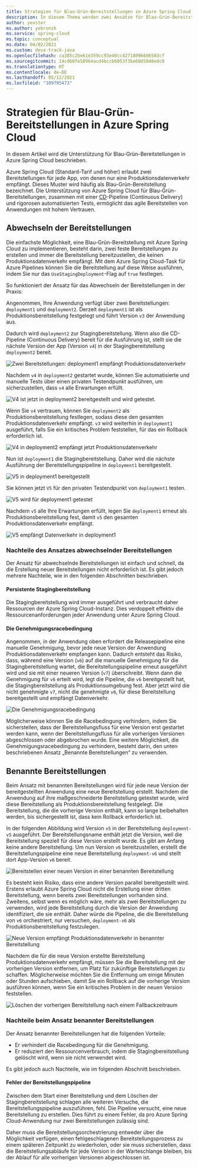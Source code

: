 ```yaml
---
title: Strategien für Blau-Grün-Bereitstellungen in Azure Spring Cloud
description: In diesem Thema werden zwei Ansätze für Blau-Grün-Bereitstellungen in Azure Spring Cloud erläutert.
author: yevster
ms.author: yebronsh
ms.service: spring-cloud
ms.topic: conceptual
ms.date: 04/02/2021
ms.custom: devx-track-java
ms.openlocfilehash: ca385c2be61e359cc93e40cc42718096606583cf
ms.sourcegitcommit: 14cd60fe58964acd4bccb6053f36e60d5848edc0
ms.translationtype: HT
ms.contentlocale: de-DE
ms.lasthandoff: 05/12/2021
ms.locfileid: "109795473"
---
```

# <a name="blue-green-deployment-strategies-in-azure-spring-cloud"></a>Strategien für Blau-Grün-Bereitstellungen in Azure Spring Cloud

In diesem Artikel wird die Unterstützung für Blau-Grün-Bereitstellungen in Azure Spring Cloud beschrieben.

Azure Spring Cloud (Standard-Tarif und höher) erlaubt zwei Bereitstellungen für jede App, von denen nur eine Produktionsdatenverkehr empfängt. Dieses Muster wird häufig als Blau-Grün-Bereitstellung bezeichnet. Die Unterstützung von Azure Spring Cloud für Blau-Grün-Bereitstellungen, zusammen mit einer [CD](/azure/devops/learn/what-is-continuous-delivery)-Pipeline (Continuous Delivery) und rigorosen automatisierten Tests, ermöglicht das agile Bereitstellen von Anwendungen mit hohem Vertrauen.

## <a name="alternating-deployments"></a>Abwechseln der Bereitstellungen

Die einfachste Möglichkeit, eine Blau-Grün-Bereitstellung mit Azure Spring Cloud zu implementieren, besteht darin, zwei feste Bereitstellungen zu erstellen und immer die Bereitstellung bereitzustellen, die keinen Produktionsdatenverkehr empfängt. Mit dem Azure Spring Cloud-Task für Azure Pipelines können Sie die Bereitstellung auf diese Weise ausführen, indem Sie nur das `UseStagingDeployment`-Flag auf `true` festlegen.

So funktioniert der Ansatz für das Abwechseln der Bereitstellungen in der Praxis:

Angenommen, Ihre Anwendung verfügt über zwei Bereitstellungen: `deployment1` und `deployment2`. Derzeit `deployment1` ist als Produktionsbereitstellung festgelegt und führt Version `v3` der Anwendung aus.

Dadurch wird `deployment2` zur Stagingbereitstellung. Wenn also die CD-Pipeline (Continuous Delivery) bereit für die Ausführung ist, stellt sie die nächste Version der App (Version `v4`) in der Stagingbereitstellung `deployment2` bereit.

![Zwei Bereitstellungen: deployment1 empfängt Produktionsdatenverkehr](media/spring-cloud-blue-green-patterns/alternating-deployments-1.png)

Nachdem `v4` in `deployment2` gestartet wurde, können Sie automatisierte und manuelle Tests über einen privaten Testendpunkt ausführen, um sicherzustellen, dass `v4` alle Erwartungen erfüllt.

![V4 ist jetzt in deployment2 bereitgestellt und wird getestet.](media/spring-cloud-blue-green-patterns/alternating-deployments-2.png)

Wenn Sie `v4` vertrauen, können Sie `deployment2` als Produktionsbereitstellung festlegen, sodass diese den gesamten Produktionsdatenverkehr empfängt. `v3` wird weiterhin in `deployment1` ausgeführt, falls Sie ein kritisches Problem feststellen, für das ein Rollback erforderlich ist.

![V4 in deployment2 empfängt jetzt Produktionsdatenverkehr](media/spring-cloud-blue-green-patterns/alternating-deployments-3.png)

Nun ist `deployment1` die Stagingbereitstellung. Daher wird die nächste Ausführung der Bereitstellungspipeline in `deployment1` bereitgestellt.

![V5 in deployment1 bereitgestellt](media/spring-cloud-blue-green-patterns/alternating-deployments-4.png)

Sie können jetzt `V5` für den privaten Testendpunkt von `deployment1` testen.

![V5 wird für deployment1 getestet](media/spring-cloud-blue-green-patterns/alternating-deployments-5.png)

Nachdem `v5` alle Ihre Erwartungen erfüllt, legen Sie `deployment1` erneut als Produktionsbereitstellung fest, damit `v5` den gesamten Produktionsdatenverkehr empfängt.

![V5 empfängt Datenverkehr in deployment1](media/spring-cloud-blue-green-patterns/alternating-deployments-6.png)

### <a name="tradeoffs-of-the-alternating-deployments-approach"></a>Nachteile des Ansatzes abwechselnder Bereitstellungen

Der Ansatz für abwechselnde Bereitstellungen ist einfach und schnell, da die Erstellung neuer Bereitstellungen nicht erforderlich ist. Es gibt jedoch mehrere Nachteile, wie in den folgenden Abschnitten beschrieben.

#### <a name="persistent-staging-deployment"></a>Persistente Stagingbereitstellung

Die Stagingbereitstellung wird immer ausgeführt und verbraucht daher Ressourcen der Azure Spring Cloud-Instanz. Dies verdoppelt effektiv die Ressourcenanforderungen jeder Anwendung unter Azure Spring Cloud.

#### <a name="the-approval-race-condition"></a>Die Genehmigungsracebedingung

Angenommen, in der Anwendung oben erfordert die Releasepipeline eine manuelle Genehmigung, bevor jede neue Version der Anwendung Produktionsdatenverkehr empfangen kann. Dadurch entsteht das Risiko, dass, während eine Version (`v6`) auf die manuelle Genehmigung für die Stagingbereitstellung wartet, die Bereitstellungspipeline erneut ausgeführt wird und sie mit einer neueren Version (`v7`) überschreibt. Wenn dann die Genehmigung für `v6` erteilt wird, legt die Pipeline, die `v6` bereitgestellt hat, die Stagingbereitstellung als Produktionsumgebung fest. Aber jetzt wird die nicht genehmigte `v7`, nicht die genehmigte `v6`, für diese Bereitstellung bereitgestellt und empfängt Datenverkehr.

![Die Genehmigungsracebedingung](media/spring-cloud-blue-green-patterns/alternating-deployments-race-condition.png)

Möglicherweise können Sie die Racebedingung verhindern, indem Sie sicherstellen, dass der Bereitstellungsfluss für eine Version erst gestartet werden kann, wenn der Bereitstellungsfluss für alle vorherigen Versionen abgeschlossen oder abgebrochen wurde. Eine weitere Möglichkeit, die Genehmigungsracebedingung zu verhindern, besteht darin, den unten beschriebenen Ansatz „Benannte Bereitstellungen“ zu verwenden.

## <a name="named-deployments"></a>Benannte Bereitstellungen

Beim Ansatz mit benannten Bereitstellungen wird für jede neue Version der bereitgestellten Anwendung eine neue Bereitstellung erstellt. Nachdem die Anwendung auf ihre maßgeschneiderte Bereitstellung getestet wurde, wird diese Bereitstellung als Produktionsbereitstellung festgelegt. Die Bereitstellung, die die vorherige Version enthält, kann so lange beibehalten werden, bis sichergestellt ist, dass kein Rollback erforderlich ist.

In der folgenden Abbildung wird Version `v5` in der Bereitstellung `deployment-v5` ausgeführt. Der Bereitstellungsname enthält jetzt die Version, weil die Bereitstellung speziell für diese Version erstellt wurde. Es gibt am Anfang keine andere Bereitstellung. Um nun Version `v6` bereitzustellen, erstellt die Bereitstellungspipeline eine neue Bereitstellung `deployment-v6` und stellt dort App-Version `v6` bereit.

![Bereitstellen einer neuen Version in einer benannten Bereitstellung](media/spring-cloud-blue-green-patterns/named-deployment-1.png)

Es besteht kein Risiko, dass eine andere Version parallel bereitgestellt wird. Erstens erlaubt Azure Spring Cloud nicht die Erstellung einer dritten Bereitstellung, wenn bereits zwei Bereitstellungen vorhanden sind. Zweitens, selbst wenn es möglich wäre, mehr als zwei Bereitstellungen zu verwenden, wird jede Bereitstellung durch die Version der Anwendung identifiziert, die sie enthält. Daher würde die Pipeline, die die Bereitstellung von `v6` orchestriert, nur versuchen, `deployment-v6` als Produktionsbereitstellung festzulegen.

![Neue Version empfängt Produktionsdatenverkehr in benannter Bereitstellung](media/spring-cloud-blue-green-patterns/named-deployment-2.png)

Nachdem die für die neue Version erstellte Bereitstellung Produktionsdatenverkehr empfängt, müssen Sie die Bereitstellung mit der vorherigen Version entfernen, um Platz für zukünftige Bereitstellungen zu schaffen. Möglicherweise möchten Sie die Entfernung um einige Minuten oder Stunden aufschieben, damit Sie ein Rollback auf die vorherige Version ausführen können, wenn Sie ein kritisches Problem in der neuen Version feststellen.

![Löschen der vorherigen Bereitstellung nach einem Fallbackzeitraum](media/spring-cloud-blue-green-patterns/named-deployment-3.png)

### <a name="tradeoffs-of-the-named-deployments-approach"></a>Nachteile beim Ansatz benannter Bereitstellungen

Der Ansatz benannter Bereitstellungen hat die folgenden Vorteile:

* Er verhindert die Racebedingung für die Genehmigung.
* Er reduziert den Ressourcenverbrauch, indem die Stagingbereitstellung gelöscht wird, wenn sie nicht verwendet wird.

Es gibt jedoch auch Nachteile, wie im folgenden Abschnitt beschrieben.

#### <a name="deployment-pipeline-failures"></a>Fehler der Bereitstellungspipeline

Zwischen dem Start einer Bereitstellung und dem Löschen der Stagingbereitstellung schlagen alle weiteren Versuche, die Bereitstellungspipeline auszuführen, fehl. Die Pipeline versucht, eine neue Bereitstellung zu erstellen. Dies führt zu einem Fehler, da pro Azure Spring Cloud-Anwendung nur zwei Bereitstellungen zulässig sind.

Daher muss die Bereitstellungsorchestrierung entweder über die Möglichkeit verfügen, einen fehlgeschlagenen Bereitstellungsprozess zu einem späteren Zeitpunkt zu wiederholen, oder sie muss sicherstellen, dass die Bereitstellungsabläufe für jede Version in der Warteschlange bleiben, bis der Ablauf für alle vorherigen Versionen abgeschlossen ist.

